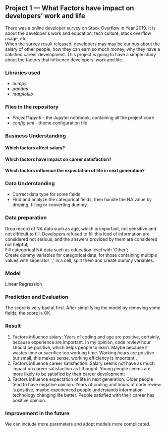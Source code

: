 ## Project 1 — What Factors have impact on developers’ work and life
There was a online developer survey on Stack Overflow in Year 2019. It is about the developer's work and education, tech culture, stack overflow usage, etc.  
When the survey result released, developers may may be curious about the salary of other people, how they can earn so much money, why they have a satisfied career development. This project is going to have a simple study about the factors that influence developers’ work and life.

### Libraries used
- _numpy_  
- _pandas_  
- _matplotlib_  

### Files in the repository
- _Project1.ipynb_ - the Jupyter notebook, containing all the project code  
- _config.yml_ - theme configuration file

### Business Understanding
#### Which factors affect salary?  
#### Which factors have impact on career satisfaction?  
#### Which factors influence the expectation of life in next generation?  

### Data Understanding
- Correct data type for some fields
- Find and analyze the categorical fields, then handle the NA value by droping, filling or converting dummy.

### Data preparation
Drop record of NA data such as age, which is important, not sensitive and not difficult to fill. Developers refused to fill this kind of information are considered not serious, and the answers provided by them are considered not helpful;  
Fill categorical NA data such as education level with 'Other';  
Create dummy variables for categorical data, for those containing multiple values with seperator ';' in a cell, split them and create dummy variables.  

### Model
Linear Regression

### Prediction and Evaluation
The score is very bad at first. After simplifying the model by removing some fields, the score is OK.

### Result
1. Factors influence salary: Years of coding and age are positive, certainly, because experience are important. In my opinion, code review hour should be positive, which helps people to learn. Maybe because it wastes time or sacrifice too working time. Working hours are positive but small, this makes sense, working efficiency is important;.  
2. Factors influence career satisfaction: Salary seems not have as much impact on career satisfaction as I thought. Young people seems are more likely to be satisfied by their career development;  
3. Factors influence expectation of life in next generation: Older people tend to have negative opinion. Years of coding and hours of code review is positive, maybe experienced people understands information technology changing life better. People satisfied with their career has positive opinion.  

### Improvement in the future
We can include more parameters and adopt models more complicated.
